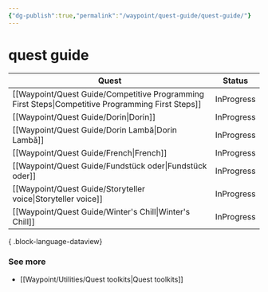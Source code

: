 ```yaml
---
{"dg-publish":true,"permalink":"/waypoint/quest-guide/quest-guide/"}
---
```


# quest guide

| Quest                                                                                                | Status     |
| ---------------------------------------------------------------------------------------------------- | ---------- |
| [[Waypoint/Quest Guide/Competitive Programming First Steps\|Competitive Programming First Steps]] | InProgress |
| [[Waypoint/Quest Guide/Dorin\|Dorin]]                                                             | InProgress |
| [[Waypoint/Quest Guide/Dorin Lambă\|Dorin Lambă]]                                                 | InProgress |
| [[Waypoint/Quest Guide/French\|French]]                                                           | InProgress |
| [[Waypoint/Quest Guide/Fundstück oder\|Fundstück oder]]                                           | InProgress |
| [[Waypoint/Quest Guide/Storyteller voice\|Storyteller voice]]                                     | InProgress |
| [[Waypoint/Quest Guide/Winter's Chill\|Winter's Chill]]                                           | InProgress |

{ .block-language-dataview}


### See more
- [[Waypoint/Utilities/Quest toolkits\|Quest toolkits]]




